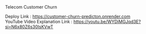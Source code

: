 Telecom Customer Churn

Deploy Link : https://customer-churn-predicton.onrender.com <br>
YouTube Video Explanation Link : https://youtu.be/WYDiMGJqd3E?si=N6x80Z6s30IsKVwT

